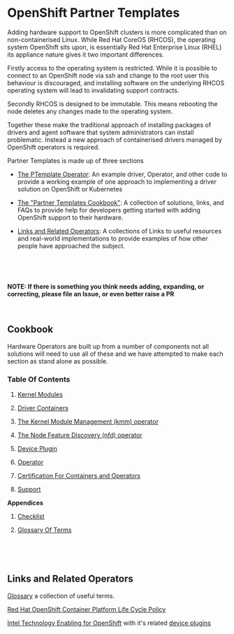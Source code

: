 # OpenShift Partner Templates

Adding hardware support to OpenShift clusters is more complicated than on non-containerised Linux. While Red Hat CoreOS (RHCOS), the operating system OpenShift sits upon, is essentially Red Hat Enterprise Linux (RHEL) its appliance nature gives it two important differences.

Firstly access to the operating system is restricted. While it is possible to connect to an OpenShift node via ssh and change to the root user this behaviour is discouraged, and installing software on the underlying RHCOS operating system will lead to invalidating support contracts.

Secondly RHCOS is designed to be immutable. This means rebooting the node deletes any changes made to the operating system.

Together these make the traditional approach of installing packages of drivers and agent software that system administrators can install problematic. Instead a new approach of containerised drivers managed by OpenShift operators is required.


Partner Templates is made up of three sections

* [The PTemplate Operator](src/README.md): An example driver, Operator, and other code to provide a working example of one approach to implementing a driver solution on OpenShift or Kubernetes

* [The "Partner Templates Cookbook"](#Cookbook): A collection of solutions, links, and FAQs to provide help for developers getting started with adding OpenShift support to their hardware.

* [Links and Related Operators](#links-and-related-operators): A collections of Links to useful resources and real-world implementations to provide examples of how other people have approached the subject.

&nbsp;

&nbsp;

**NOTE: If there is something you think needs adding, expanding, or correcting, please file an Issue, or even better raise a PR**

&nbsp;

## Cookbook

Hardware Operators are built up from a number of components not all solutions will need to use all of these and we have attempted to make each section as stand alone as possible.

### Table Of Contents

1. [Kernel Modules](kernel_module/README.md)

1. [Driver Containers](driver_container/README.md)

1. [The Kernel Module Management (kmm) operator](kmm/README.md)

1. [The Node Feature Discovery (nfd) operator](nfd/README.md)

1. [Device Plugin](device_plugin/README.md)

1. [Operator](operator/README.md)

1. [Certification For Containers and Operators](certfication/README.md)

1. [Support](support.md)

**Appendices**

1. [Checklist](Checklist.md)

1. [Glossary Of Terms](GLOSSARY.md)



&nbsp;

&nbsp;


## Links and Related Operators

[Glossary](glossary.md) a collection of useful terms.

[Red Hat OpenShift Container Platform Life Cycle Policy](https://access.redhat.com/support/policy/updates/openshift)

[Intel Technology Enabling for OpenShift](https://github.com/intel/intel-technology-enabling-for-openshift/tree/main) with it's related [device plugins](https://github.com/intel/intel-technology-enabling-for-openshift/tree/main)





